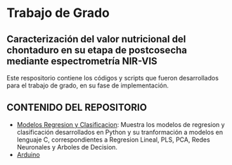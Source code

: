 # Trabajo de Grado 

## Caracterización del valor nutricional del chontaduro en su etapa de postcosecha mediante espectrometría NIR-VIS

Este respositorio contiene los códigos y scripts que fueron desarrollados para el trabajo de grado, en su fase de implementación.

## CONTENIDO DEL REPOSITORIO
* [Modelos Regresion y Clasificacion](https://github.com/eduardoj12/TESIS/tree/2f3fedbe0224a0db11a128f4dacd673c2c7ee045/Modelos%20Regresion%20y%20Clasificacion): Muestra los modelos de regresion y clasificación desarrollados en Python y su tranformación a modelos en lenguaje C, correspondientes a Regresion Lineal, PLS, PCA, Redes Neuronales y Arboles de Decision.
* [Arduino](https://github.com/eduardoj12/TESIS/tree/main/Arduino)

